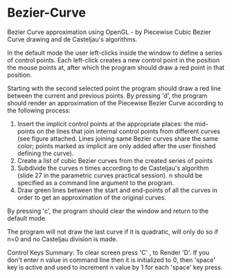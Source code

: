 # Bezier-Curve

Bezier Curve approximation using OpenGL - by Piecewise Cubic Bezier Curve drawing and de Casteljau's algorithms.

In the default mode the user left-clicks inside the window to define a series of control points.
Each left-click creates a new control point in the position the mouse points at, after which
the program should draw a red point in that position.

Starting with the second selected point the program should draw a red line between the current and previous points.
By pressing 'd', the program should render an approximation of the Piecewise Bezier Curve
according to the following process:

  1. Insert the implicit control points at the appropriate places: the mid-points on the
  lines that join internal control points from different curves (see figure attached. Lines
  joining same Bezier curves share the same color; points marked as implicit are only
  added after the user finished defining the curve).
  2. Create a list of cubic Bezier curves from the created series of points
  3. Subdivide the curves n times according to de Casteljau's algorithm (slide 27 in the
  parametric curves practical session). n should be specified as a command line
  argument to the program.
  4. Draw green lines between the start and end-points of all the curves in order to get
  an approximation of the original curves.

By pressing 'c', the program should clear the window and return to the default mode.

The program will not draw the last curve if it is quadratic, will only do so if n=0 and no Casteljau division is made.

Control Keys Summary:
To clear screen press 'C' , to Render 'D'.
If you don't enter n value in command line then it is initialized to 0,
then 'space' key is active and used to increment n value by 1 for each 'space' key press.


